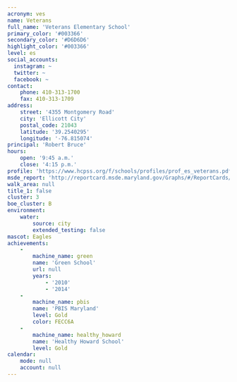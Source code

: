 ```yaml
---
acronym: ves
name: Veterans
full_name: 'Veterans Elementary School'
primary_color: '#003366'
secondary_color: '#D6D6D6'
highlight_color: '#003366'
level: es
social_accounts:
  instagram: ~
  twitter: ~
  facebook: ~
contact:
    phone: 410-313-1700
    fax: 410-313-1709
address:
    street: '4355 Montgomery Road'
    city: 'Ellicott City'
    postal_code: 21043
    latitude: '39.2540295'
    longitude: '-76.815074'
principal: 'Robert Bruce'
hours:
    open: '9:45 a.m.'
    close: '4:15 p.m.'
profile: 'https://www.hcpss.org/f/schools/profiles/prof_es_veterans.pdf'
msde_report: 'http://reportcard.msde.maryland.gov/Graphs/#/ReportCards/ReportCardSchool/1//1/13/0219/'
walk_area: null
title_1: false
cluster: 3
boe_cluster: B
environment:
    water:
        source: city
        extended_testing: false
mascot: Eagles
achievements:
    -
        machine_name: green
        name: 'Green School'
        url: null
        years:
            - '2010'
            - '2014'
    -
        machine_name: pbis
        name: 'PBIS Maryland'
        level: Gold
        color: FECC6A
    -
        machine_name: healthy_howard
        name: 'Healthy Howard School'
        level: Gold
calendar:
    mode: null
    account: null
---
```


